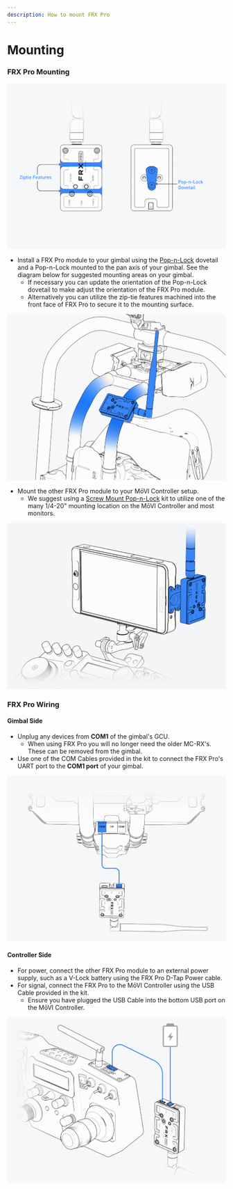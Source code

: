 ```yaml
---
description: How to mount FRX Pro
---
```


# Mounting

### FRX Pro Mounting

![](../../../.gitbook/assets/frxpro_wiki_frxpromounting.jpg)

* Install a FRX Pro module to your gimbal using the [Pop-n-Lock](https://store.freeflysystems.com/search?type=product&q=Pop-n-Lock) dovetail and a Pop-n-Lock mounted to the pan axis of your gimbal. See the diagram below for suggested mounting areas on your gimbal.
  * If necessary you can update the orientation of the Pop-n-Lock dovetail to make adjust the orientation of the FRX Pro module.
  * Alternatively you can utilize the zip-tie features machined into the front face of FRX Pro to secure it to the mounting surface.

![](../../../.gitbook/assets/frxpro_wiki_gimbalmounting.jpg)

* Mount the other FRX Pro module to your MōVI Controller setup. 
  * We suggest using a [Screw Mount Pop-n-Lock](https://store.freeflysystems.com/collections/movi-pro/products/pop-n-lock-screw-mount-quick-release) kit to utilize one of the many 1/4-20" mounting location on the MōVI Controller and most monitors.

![](../../../.gitbook/assets/frxpro_wiki_gimbalmounting_02%20%281%29.jpg)

### FRX Pro Wiring

#### Gimbal Side

* Unplug any devices from **COM1** of the gimbal's GCU.
  * When using FRX Pro you will no longer need the older MC-RX's. These can be removed from the gimbal.
* Use one of the COM Cables provided in the kit to connect the FRX Pro's UART port to the **COM1 port** of your gimbal.

![](../../../.gitbook/assets/frxpro_wiki_wiringgimbalside.jpg)

#### Controller Side

* For power, connect the other FRX Pro module to an external power supply, such as a V-Lock battery using the FRX Pro D-Tap Power cable.
* For signal, connect the FRX Pro to the MōVI Controller using the USB Cable provided in the kit.
  * Ensure you have plugged the USB Cable into the bottom USB port on the MōVI Controller.

![](../../../.gitbook/assets/frx-manual-bom.ai_-100-rgb_gpu-preview-2019-06-20-12.39.46.png)

